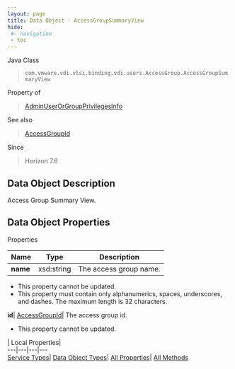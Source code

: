```yaml
---
layout: page
title: Data Object - AccessGroupSummaryView
hide:
 #- navigation
 - toc
---
```






Java Class  
> `com.vmware.vdi.vlsi.binding.vdi.users.AccessGroup.AccessGroupSummaryView`

Property of  
> [AdminUserOrGroupPrivilegesInfo](vdi.users.AdminUserOrGroup.AdminUserOrGroupPrivilegesInfo.md#field_detail)

See also  
> [AccessGroupId](vdi.entity.AccessGroupId.md)

Since  
> Horizon 7.6


## Data Object Description 

Access Group Summary View. 

## Data Object Properties

Properties

Name |  Type |  Description   
---|---|---  
**name**|  xsd:string|  The access group name.   


 * This property cannot be updated.
  * This property must contain only alphanumerics, spaces, underscores, and dashes. The maximum length is 32 characters. 

  
**id**| [AccessGroupId](vdi.entity.AccessGroupId.md)|  The access group id.   


 * This property cannot be updated.

  
  
  
 | Local Properties|   
---|---|---|---  
[Service Types](index-mo_types.md)| [Data Object Types](index-do_types.md)| [All Properties](index-properties.md)| [All Methods](index-methods.md)  
  
  
